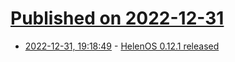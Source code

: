 # [Published on 2022-12-31](index.md)

* [2022-12-31, 19:18:49](https://lobste.rs/s/swyzad/helenos_0_12_1_released) - [HelenOS 0.12.1 released](http://www.helenos.org/wiki/ReleaseNotes/0.12.1)
